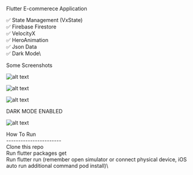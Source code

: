 Flutter E-commerece Application

✅ State Management (VxState)\
✅ Firebase Firestore\
✅ VelocityX\
✅ HeroAnimation\
✅ Json Data\
✅ Dark Mode\

Some Screenshots



![alt text](https://user-images.githubusercontent.com/51333268/134757653-5ea3d551-6447-4a3f-b62b-4284ab1b054b.PNG)

![alt text](https://user-images.githubusercontent.com/51333268/134757693-654271c6-1735-4986-84fa-8a4d6e7eb215.PNG)

![alt text](https://user-images.githubusercontent.com/51333268/134757712-2f38c9c3-c33f-41d7-a823-707bc9ea6da3.PNG)


DARK MODE ENABLED

![alt text](https://user-images.githubusercontent.com/51333268/134757748-4dffe694-6ce8-42f5-9f1d-a83ea26864c5.PNG)



How To Run\
-----------------------\
Clone this repo\
Run flutter packages get\
Run flutter run (remember open simulator or connect physical device, iOS auto run additional command pod install)\
